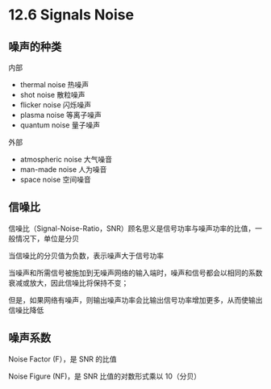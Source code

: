 
12\.6 Signals Noise
===================


噪声的种类
-----


内部


* thermal noise 热噪声
* shot noise 散粒噪声
* flicker noise 闪烁噪声
* plasma noise 等离子噪声
* quantum noise 量子噪声


外部


* atmospheric noise 大气噪音
* man\-made noise 人为噪音
* space noise 空间噪音


信噪比
---


信噪比（Signal\-Noise\-Ratio，SNR）顾名思义是信号功率与噪声功率的比值，一般情况下，单位是分贝


当信噪比的分贝值为负数，表示噪声大于信号功率


当噪声和所需信号被施加到无噪声网络的输入端时，噪声和信号都会以相同的系数衰减或放大，因此信噪比将保持不变；  

但是，如果网络有噪声，则输出噪声功率会比输出信号功率增加更多，从而使输出信噪比降低


噪声系数
----


Noise Factor (F），是 SNR 的比值


Noise Figure (NF)，是 SNR 比值的对数形式乘以 10（分贝）


